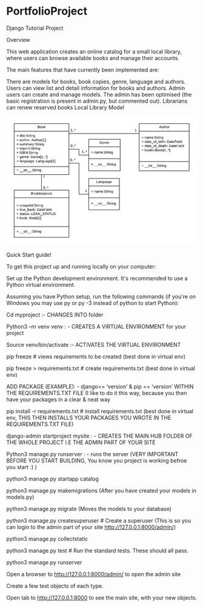 # PortfolioProject
Django Tutorial Project

Overview

This web application creates an online catalog for a small local library, where users can browse available books and manage their accounts.

The main features that have currently been implemented are:

There are models for books, book copies, genre, language and authors.
Users can view list and detail information for books and authors.
Admin users can create and manage models. The admin has been optimised (the basic registration is present in admin.py, but commented out).
Librarians can renew reserved books
Local Library Model

![](https://github.com/antonybest/PortfolioProject/blob/master/local_library_model_diagram.png)

Quick Start guide!

To get this project up and running locally on your computer:

Set up the Python development environment. It's recommended to use a Python virtual environment.

Assuming you have Python setup, run the following commands (if you're on Windows you may use py or py -3 instead of python to start Python):

Cd myproject :- CHANGES INTO <your project> folder

Python3 –m venv venv : - CREATES A VIRTUAL ENVIRONMENT for your project

Source venv/bin/activate :- ACTIVATES THE VIRTUAL ENVIRONMENT

pip freeze # views requirements to be created (best done in virtual env)

pip freeze > requirements.txt # create requirements.txt (best done in virtual env)

ADD PACKAGE (EXAMPLE): - django== ‘version’ & pip == ‘version’ WITHIN THE REQUIREMENTS.TXT FILE (I like to do it this way, because you then have your packages in a clear & neat way

pip install -r requirements.txt # install requirements.txt (best done in virtual env, THIS THEN INSTALLS YOUR PACKAGES YOU WROTE IN THE REQUIREMENTS.TXT FILE)

django-admin startproject mysite : - CREATES THE MAIN HUB FOLDER OF THE WHOLE PROJECT I.E THE ADMIN PART OF YOUR SITE

Python3 manage.py runserver : - runs the server (VERY IMPORTANT BEFORE YOU START BUILDING, You know you project is working befroe you start :) )

python3 manage.py startapp catalog 

python3 manage.py makemigrations (After you have created your models in models.py)

python3 manage.py migrate (Moves the models to your database)

python3 manage.py createsuperuser # Create a superuser (This is so you can login to the admin part of your site http://127.0.0.1:8000/admin/)

python3 manage.py collectstatic

python3 manage.py test # Run the standard tests. These should all pass.

python3 manage.py runserver

Open a browser to http://127.0.0.1:8000/admin/ to open the admin site

Create a few test objects of each type.

Open tab to http://127.0.0.1:8000 to see the main site, with your new objects.
